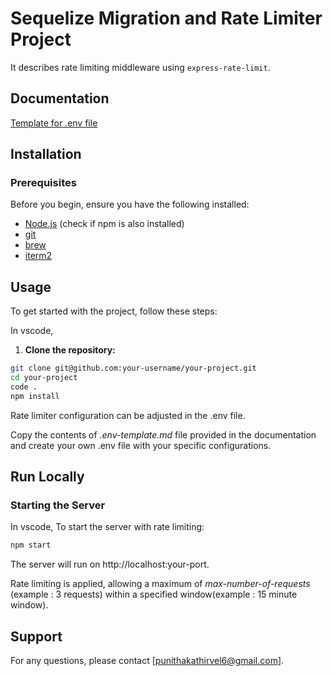 # Sequelize Migration and Rate Limiter Project

It describes rate limiting middleware using `express-rate-limit`.

## Documentation

[Template for .env file](docs/env-template.md)

## Installation

### Prerequisites

Before you begin, ensure you have the following installed:

- [Node.js](https://nodejs.org/) (check if npm is also installed)
- [git](https://git-scm.com/download/mac)
- [brew](https://brew.sh/)
- [iterm2](https://iterm2.com/)

## Usage

To get started with the project, follow these steps:

In vscode,

1. **Clone the repository:**

```bash
git clone git@github.com:your-username/your-project.git
cd your-project
code .
npm install
```

Rate limiter configuration can be adjusted in the .env file.

Copy the contents of _.env-template.md_ file provided in the documentation and create your own .env file with your specific configurations.

## Run Locally

### Starting the Server

In vscode, To start the server with rate limiting:

```bash
npm start
```

The server will run on http://localhost:your-port.

Rate limiting is applied, allowing a maximum of _max-number-of-requests_ (example : 3 requests) within a specified window(example : 15 minute window).

## Support

For any questions, please contact [punithakathirvel6@gmail.com].
